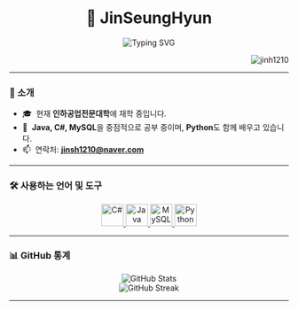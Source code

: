 <h1 align="center">🚀 JinSeungHyun</h1>
<p align="center">
  <img src="https://readme-typing-svg.herokuapp.com?font=Fira+Code&size=24&duration=3000&pause=1000&center=true&vCenter=true&width=600&height=80&lines=Welcome+to+my+GitHub!;Java+•+C%23+•+MySQL+•+Python" alt="Typing SVG" />
</p>

<p align="right">
  <img src="https://komarev.com/ghpvc/?username=jinsh1210&label=Profile+views&color=blueviolet&style=flat" alt="jinh1210" />
</p>

---

### 🌟 소개
- 🎓 &nbsp;현재 **인하공업전문대학**에 재학 중입니다.
- 🌱 &nbsp;**Java, C#, MySQL**을 중점적으로 공부 중이며, **Python**도 함께 배우고 있습니다.
- 📫 &nbsp;연락처: **[jinsh1210@naver.com](mailto:jinsh1210@naver.com)**

---

### 🛠️ 사용하는 언어 및 도구
<p align="center">
  <a href="https://learn.microsoft.com/en-us/dotnet/csharp/" target="_blank">
    <img src="https://cdn.jsdelivr.net/gh/devicons/devicon/icons/csharp/csharp-original.svg" width="40" height="40" alt="C#" />
  </a>
  <a href="https://www.java.com" target="_blank">
    <img src="https://cdn.jsdelivr.net/gh/devicons/devicon/icons/java/java-original.svg" width="40" height="40" alt="Java" />
  </a>
  <a href="https://www.mysql.com/" target="_blank">
    <img src="https://cdn.jsdelivr.net/gh/devicons/devicon/icons/mysql/mysql-original-wordmark.svg" width="40" height="40" alt="MySQL" />
  </a>
  <a href="https://www.python.org/" target="_blank">
    <img src="https://cdn.jsdelivr.net/gh/devicons/devicon/icons/python/python-original.svg" width="40" height="40" alt="Python" />
  </a>
</p>

---

### 📊 GitHub 통계
<p align="center">
  <img src="https://github-readme-stats.vercel.app/api?username=jinsh1210&show_icons=true&theme=tokyonight" alt="GitHub Stats" />
  <br>
  <img src="https://github-readme-streak-stats.herokuapp.com?user=jinsh1210&theme=tokyonight&hide_border=false" alt="GitHub Streak" />
</p>

---
